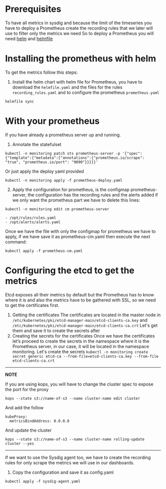 # Prerequisites
  To have all metrics in sysdig and because the limit of the timeseries you have to deploy a Prometheus create the recording rules that we later will use to filter only the metrics we need
  So to deploy a Prometheus you will need [helm](https://helm.sh/docs/intro/install/) and [helmfile](https://github.com/roboll/helmfile)

# Installing the prometheus with helm

To get the metrics follow this steps:

1. Install the helm chart with helm file for Prometheus, you have to  download the `helmfile.yaml` and the files for the rules `recording_rules.yaml` and to configure the prometheus `prometheus.yaml`

```
helmfile sync
```

# With your prometheus
If you have already a prometheus server up and running.
1. Annotate the statefulset

  ```
  kubectl -n monitoring patch sts prometheus-server -p '{"spec":{"template":{"metadata":{"annotations":{"prometheus.io/scrape": "true", "prometheus.io/port": "9090"}}}}}'
  ```
  Or just apply the deploy yaml provided
  ```
  kubectl -n monitoring apply -f prometheus-deploy.yaml
  ```
2. Apply the configuration for prometheus, is the configmap prometheus-server, the configuration has the recording rules and the alerts added if we only want
    the prometheus part we have to delete this lines:
  ```
  kubectl -n monitoring edit cm prometheus-server
  ```
  ```
  - /opt/rules/rules.yaml
  - /opt/alerts/alerts.yaml
  ```
  Once we have the file with only the configmap for prometheus we have to apply, if we have save it as prometheus-cm.yaml then execute the next command:
  ```
  kubectl apply -f prometheus-cm.yaml
  ```

# Configuring the etcd to get the metrics
  Etcd exposes all their metrics by default but the Prometheus has to know where it is and also the metrics have to be gathered with SSL, so we need to get the certificates first.
  1. Getting the certificates
    The certificates are located in the master node in `/etc/kubernetes/pki/etcd-manager-main/etcd-clients-ca.key` and `/etc/kubernetes/pki/etcd-manager-main/etcd-clients-ca.crt`
    Let's get them and save it to create the secrets after
  2. Creating the secrets for the certificates
    Once we have the certificates let’s proceed to create the secrets in the namespace where it is the Prometheus server, in our case, it will be located in the namespace monitoring.
    Let's create the secrets
    ```
    kubectl -n monitoring create secret generic etcd-ca --from-file=etcd-clients-ca.key --from-file etcd-clients-ca.crt
    ```
  ---
**NOTE**

If you are using kops, you will have to change the cluster spec to expose the port for the proxy

```
kops --state s3://name-of-s3 --name cluster-name edit cluster
```

And add the follow

```
kubeProxy:
  metricsBindAddress: 0.0.0.0
```

And update the cluster

```
kops --state s3://name-of-s3 --name cluster-name rolling-update cluster --yes
```

---

If we want to use the Sysdig agent too, we have to create the recording rules for only scrape the metrics we will use in our dashboards.

1. Copy the configuration and save it as config.yaml
```
kubectl apply -f sysdig-agent.yaml
```